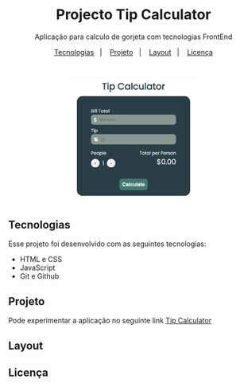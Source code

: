 <h1 align="center"> Projecto Tip Calculator </h1>

<p align="center">
Aplicação para calculo de gorjeta com tecnologias FrontEnd <br/>
</p>

<p align="center">
  <a href="#-tecnologias">Tecnologias</a>&nbsp;&nbsp;&nbsp;|&nbsp;&nbsp;&nbsp;
  <a href="#-projeto">Projeto</a>&nbsp;&nbsp;&nbsp;|&nbsp;&nbsp;&nbsp;
  <a href="#-layout">Layout</a>&nbsp;&nbsp;&nbsp;|&nbsp;&nbsp;&nbsp;
  <a href="#-licença">Licença</a>
</p>

<br>

<p align="center">
  <img alt="Tip Calculator" src="tip.png" width="50%">
</p>

## Tecnologias

Esse projeto foi desenvolvido com as seguintes tecnologias:

- HTML e CSS
- JavaScript
- Git e Github

## Projeto

<p>Pode experimentar a aplicação no seguinte link <a href='https://nunoncunha.github.io/tipcalculator/' target='_blank'>Tip Calculator</a></p>

## Layout

## Licença
